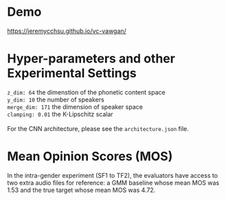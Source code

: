 # Demo
https://jeremycchsu.github.io/vc-vawgan/

# Hyper-parameters and other Experimental Settings  
`z_dim: 64` the dimenstion of the phonetic content space  
`y_dim: 10` the number of speakers  
`merge_dim: 171`  the dimension of speaker space  
`clamping: 0.01`  the K-Lipschitz scalar  
<br/>
For the CNN architecture, please see the `architecture.json` file.


# Mean Opinion Scores (MOS)
In the intra-gender experiment (SF1 to TF2), the evaluators have access to two extra audio files for reference: a GMM baseline whose mean MOS was 1.53 and the true target whose mean MOS was 4.72.

